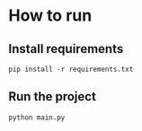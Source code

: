 # How to run
## Install requirements
`pip install -r requirements.txt`

## Run the project
`python main.py`